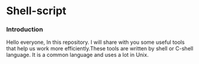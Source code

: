 # Shell-script 

### Introduction

Hello everyone, In this repository. I will share with you some useful tools that help us work more efficiently.These tools are written by shell or C-shell language. It is a common language and uses a lot in Unix.


